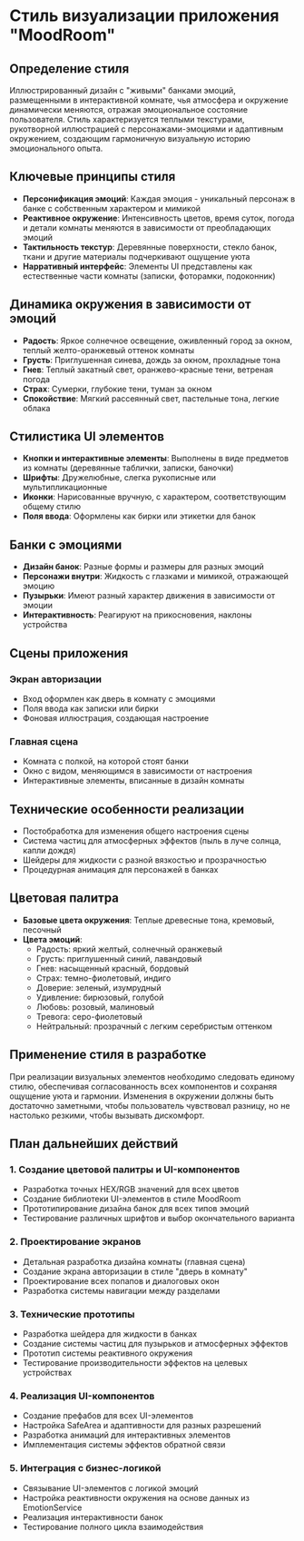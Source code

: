 # Стиль визуализации приложения "MoodRoom"

## Определение стиля
Иллюстрированный дизайн с "живыми" банками эмоций, размещенными в интерактивной комнате, чья атмосфера и окружение динамически меняются, отражая эмоциональное состояние пользователя. Стиль характеризуется теплыми текстурами, рукотворной иллюстрацией с персонажами-эмоциями и адаптивным окружением, создающим гармоничную визуальную историю эмоционального опыта.

## Ключевые принципы стиля
- **Персонификация эмоций**: Каждая эмоция - уникальный персонаж в банке с собственным характером и мимикой
- **Реактивное окружение**: Интенсивность цветов, время суток, погода и детали комнаты меняются в зависимости от преобладающих эмоций
- **Тактильность текстур**: Деревянные поверхности, стекло банок, ткани и другие материалы подчеркивают ощущение уюта
- **Нарративный интерфейс**: Элементы UI представлены как естественные части комнаты (записки, фоторамки, подоконник)

## Динамика окружения в зависимости от эмоций
- **Радость**: Яркое солнечное освещение, оживленный город за окном, теплый желто-оранжевый оттенок комнаты
- **Грусть**: Приглушенная синева, дождь за окном, прохладные тона
- **Гнев**: Теплый закатный свет, оранжево-красные тени, ветреная погода
- **Страх**: Сумерки, глубокие тени, туман за окном
- **Спокойствие**: Мягкий рассеянный свет, пастельные тона, легкие облака

## Стилистика UI элементов
- **Кнопки и интерактивные элементы**: Выполнены в виде предметов из комнаты (деревянные таблички, записки, баночки)
- **Шрифты**: Дружелюбные, слегка рукописные или мультипликационные
- **Иконки**: Нарисованные вручную, с характером, соответствующим общему стилю
- **Поля ввода**: Оформлены как бирки или этикетки для банок

## Банки с эмоциями
- **Дизайн банок**: Разные формы и размеры для разных эмоций
- **Персонажи внутри**: Жидкость с глазками и мимикой, отражающей эмоцию
- **Пузырьки**: Имеют разный характер движения в зависимости от эмоции
- **Интерактивность**: Реагируют на прикосновения, наклоны устройства

## Сцены приложения
### Экран авторизации
- Вход оформлен как дверь в комнату с эмоциями
- Поля ввода как записки или бирки
- Фоновая иллюстрация, создающая настроение

### Главная сцена
- Комната с полкой, на которой стоят банки
- Окно с видом, меняющимся в зависимости от настроения
- Интерактивные элементы, вписанные в дизайн комнаты

## Технические особенности реализации
- Постобработка для изменения общего настроения сцены
- Система частиц для атмосферных эффектов (пыль в луче солнца, капли дождя)
- Шейдеры для жидкости с разной вязкостью и прозрачностью
- Процедурная анимация для персонажей в банках

## Цветовая палитра
- **Базовые цвета окружения**: Теплые древесные тона, кремовый, песочный
- **Цвета эмоций**:
  - Радость: яркий желтый, солнечный оранжевый
  - Грусть: приглушенный синий, лавандовый
  - Гнев: насыщенный красный, бордовый
  - Страх: темно-фиолетовый, индиго
  - Доверие: зеленый, изумрудный
  - Удивление: бирюзовый, голубой
  - Любовь: розовый, малиновый
  - Тревога: серо-фиолетовый
  - Нейтральный: прозрачный с легким серебристым оттенком

## Применение стиля в разработке
При реализации визуальных элементов необходимо следовать единому стилю, обеспечивая согласованность всех компонентов и сохраняя ощущение уюта и гармонии. Изменения в окружении должны быть достаточно заметными, чтобы пользователь чувствовал разницу, но не настолько резкими, чтобы вызывать дискомфорт.

## План дальнейших действий

### 1. Создание цветовой палитры и UI-компонентов
- Разработка точных HEX/RGB значений для всех цветов
- Создание библиотеки UI-элементов в стиле MoodRoom
- Прототипирование дизайна банок для всех типов эмоций
- Тестирование различных шрифтов и выбор окончательного варианта

### 2. Проектирование экранов
- Детальная разработка дизайна комнаты (главная сцена)
- Создание экрана авторизации в стиле "дверь в комнату"
- Проектирование всех попапов и диалоговых окон
- Разработка системы навигации между разделами

### 3. Технические прототипы
- Разработка шейдера для жидкости в банках
- Создание системы частиц для пузырьков и атмосферных эффектов
- Прототип системы реактивного окружения
- Тестирование производительности эффектов на целевых устройствах

### 4. Реализация UI-компонентов
- Создание префабов для всех UI-элементов
- Настройка SafeArea и адаптивности для разных разрешений
- Разработка анимаций для интерактивных элементов
- Имплементация системы эффектов обратной связи

### 5. Интеграция с бизнес-логикой
- Связывание UI-элементов с логикой эмоций
- Настройка реактивности окружения на основе данных из EmotionService
- Реализация интерактивности банок
- Тестирование полного цикла взаимодействия 